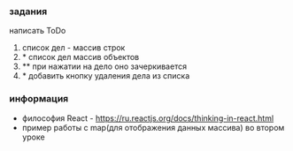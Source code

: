 ### задания

написать ToDo

1. список дел - массив строк
2. \* список дел массив объектов
3. \*\* при нажатии на дело оно зачеркивается
4. \* добавить кнопку удаления дела из списка

### информация

- философия React - https://ru.reactjs.org/docs/thinking-in-react.html
- пример работы с map(для отображения данных массива) во втором уроке
